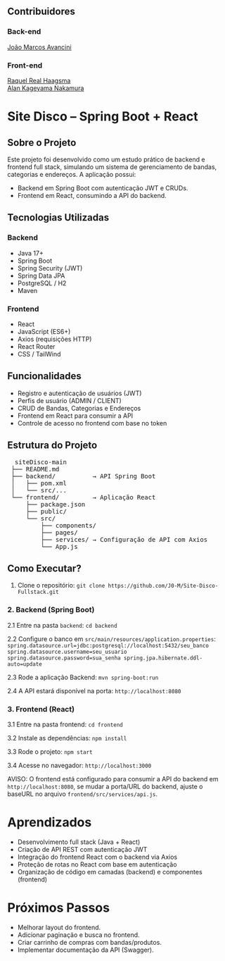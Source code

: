 ## Contribuidores
### Back-end 
[João Marcos Avancini](https://github.com/J0-M)

### Front-end
[Raquel Real Haagsma](https://github.com/rhaagsma)  
[Alan Kageyama Nakamura](https://github.com/Numseinemmeunome) 

# Site Disco – Spring Boot + React
## Sobre o Projeto

Este projeto foi desenvolvido como um estudo prático de backend e frontend full stack, simulando um sistema de gerenciamento de bandas, categorias e endereços.
A aplicação possui:
- Backend em Spring Boot com autenticação JWT e CRUDs.
- Frontend em React, consumindo a API do backend.

## Tecnologias Utilizadas
### Backend
- Java 17+
- Spring Boot
- Spring Security (JWT)
- Spring Data JPA
- PostgreSQL / H2
- Maven

### Frontend
- React
- JavaScript (ES6+)
- Axios (requisições HTTP)
- React Router
- CSS / TailWind

## Funcionalidades 
- Registro e autenticação de usuários (JWT)
- Perfis de usuário (ADMIN / CLIENT)
- CRUD de Bandas, Categorias e Endereços
- Frontend em React para consumir a API
- Controle de acesso no frontend com base no token

## Estrutura do Projeto
<pre markdown="1">
  siteDisco-main
 ├── README.md
 ├── backend/          → API Spring Boot
 │   ├── pom.xml
 │   └── src/...
 └── frontend/         → Aplicação React
     ├── package.json
     ├── public/
     └── src/
         ├── components/
         ├── pages/
         ├── services/ → Configuração de API com Axios
         └── App.js
</pre>

## Como Executar?

1. Clone o repositório:
`
git clone https://github.com/J0-M/Site-Disco-Fullstack.git
`

### 2. Backend (Spring Boot)
2.1 Entre na pasta `backend`:
`cd backend`

2.2 Configure o banco em `src/main/resources/application.properties`:
`
spring.datasource.url=jdbc:postgresql://localhost:5432/seu_banco
spring.datasource.username=seu_usuario
spring.datasource.password=sua_senha
spring.jpa.hibernate.ddl-auto=update
`

2.3 Rode a aplicação Backend:
`mvn spring-boot:run`

2.4 A API estará disponível na porta:
`http://localhost:8080`

### 3. Frontend (React)
3.1 Entre na pasta frontend:
`cd frontend`

3.2 Instale as dependências:
`npm install`

3.3 Rode o projeto:
`npm start`

3.4 Acesse no navegador:
`http://localhost:3000`

AVISO: O frontend está configurado para consumir a API do backend em `http://localhost:8080`, se mudar a porta/URL do backend, ajuste o baseURL no arquivo `frontend/src/services/api.js`.

# Aprendizados
- Desenvolvimento full stack (Java + React)
- Criação de API REST com autenticação JWT
- Integração do frontend React com o backend via Axios
- Proteção de rotas no React com base em autenticação
- Organização de código em camadas (backend) e componentes (frontend)

# Próximos Passos
- Melhorar layout do frontend.
- Adicionar paginação e busca no frontend.
- Criar carrinho de compras com bandas/produtos.
- Implementar documentação da API (Swagger).
